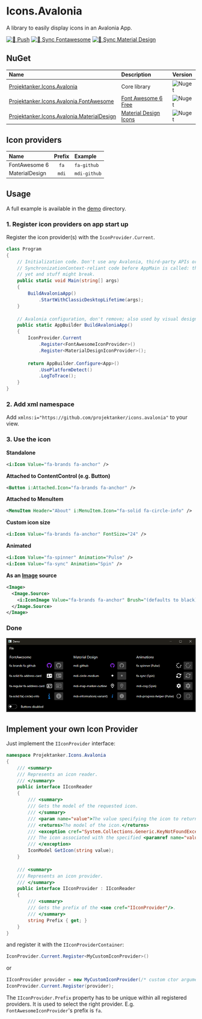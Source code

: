 # Icons.Avalonia
A library to easily display icons in an Avalonia App.

[![🚀 Push](https://github.com/Projektanker/Icons.Avalonia/actions/workflows/push.yml/badge.svg)](https://github.com/Projektanker/Icons.Avalonia/actions/workflows/push.yml)
[![🔄 Sync Fontawesome](https://github.com/Projektanker/Icons.Avalonia/actions/workflows/sync-fontawesome.yml/badge.svg)](https://github.com/Projektanker/Icons.Avalonia/actions/workflows/sync-fontawesome.yml)
[![🔄 Sync Material Design](https://github.com/Projektanker/Icons.Avalonia/actions/workflows/sync-materialdesign.yml/badge.svg)](https://github.com/Projektanker/Icons.Avalonia/actions/workflows/sync-materialdesign.yml)

## NuGet
| Name | Description | Version |
|:-|:-|:-|
| [Projektanker.Icons.Avalonia](https://www.nuget.org/packages/Projektanker.Icons.Avalonia/) | Core library | ![Nuget](https://badgen.net/nuget/v/Projektanker.Icons.Avalonia) |
| [Projektanker.Icons.Avalonia.FontAwesome](https://www.nuget.org/packages/Projektanker.Icons.Avalonia.FontAwesome/) | [Font Awesome 6 Free](https://fontawesome.com) | ![Nuget](https://badgen.net/nuget/v/Projektanker.Icons.Avalonia.FontAwesome) |
| [Projektanker.Icons.Avalonia.MaterialDesign](https://www.nuget.org/packages/Projektanker.Icons.Avalonia.MaterialDesign/) | [Material Design Icons](https://materialdesignicons.com/) | ![Nuget](https://badgen.net/nuget/v/Projektanker.Icons.Avalonia.MaterialDesign) |

## Icon providers
| Name | Prefix | Example|
|:-|:-:|:-|
|FontAwesome 6| `fa` | `fa-github`
|MaterialDesign| `mdi` | `mdi-github`
## Usage
A full example is available in the [demo](demo) directory.

### 1. Register icon providers on app start up
Register the icon provider(s) with the `IconProvider.Current`.
```csharp
class Program
{
    // Initialization code. Don't use any Avalonia, third-party APIs or any
    // SynchronizationContext-reliant code before AppMain is called: things aren't initialized
    // yet and stuff might break.
    public static void Main(string[] args)
    {
        BuildAvaloniaApp()
            .StartWithClassicDesktopLifetime(args);
    }

    // Avalonia configuration, don't remove; also used by visual designer.
    public static AppBuilder BuildAvaloniaApp()
    {
        IconProvider.Current
            .Register<FontAwesomeIconProvider>()
            .Register<MaterialDesignIconProvider>();

        return AppBuilder.Configure<App>()
            .UsePlatformDetect()
            .LogToTrace();
    }
}
```

### 2. Add xml namespace

Add `xmlns:i="https://github.com/projektanker/icons.avalonia"` to your view.

### 3. Use the icon

**Standalone**
```xml
<i:Icon Value="fa-brands fa-anchor" />
```

**Attached to ContentControl (e.g. Button)**
```xml
<Button i:Attached.Icon="fa-brands fa-anchor" />
```

**Attached to MenuItem**
```xml
<MenuItem Header="About" i:MenuItem.Icon="fa-solid fa-circle-info" />
```

**Custom icon size**  
```xml
<i:Icon Value="fa-brands fa-anchor" FontSize="24" />
```

**Animated**  
```xml
<i:Icon Value="fa-spinner" Animation="Pulse" />
<i:Icon Value="fa-sync" Animation="Spin" />
```

**As an [Image](https://docs.avaloniaui.net/docs/reference/controls/image) source**
```xml
<Image>
  <Image.Source>
    <i:IconImage Value="fa-brands fa-anchor" Brush="(defaults to black)" />
  </Image.Source>
</Image>
```

### Done

![Screenshot](/resources/demo.png?raw=true)

## Implement your own Icon Provider
Just implement the `IIconProvider` interface:
```csharp
namespace Projektanker.Icons.Avalonia
{
    /// <summary>
    /// Represents an icon reader.
    /// </summary>
    public interface IIconReader
    {
        /// <summary>
        /// Gets the model of the requested icon.
        /// </summary>
        /// <param name="value">The value specifying the icon to return it's model from.</param>
        /// <returns>The model of the icon.</returns>
        /// <exception cref="System.Collections.Generic.KeyNotFoundException">
        /// The icon associated with the specified <paramref name="value"/> does not exists.
        /// </exception>
        IconModel GetIcon(string value);
    }

    /// <summary>
    /// Represents an icon provider.
    /// </summary>
    public interface IIconProvider : IIconReader
    {
        /// <summary>
        /// Gets the prefix of the <see cref="IIconProvider"/>.
        /// </summary>
        string Prefix { get; }
    }
}
```
and register it with the `IIconProviderContainer`:
```csharp
IconProvider.Current.Register<MyCustomIconProvider>()
```
or
```csharp
IIconProvider provider = new MyCustomIconProvider(/* custom ctor arguments */);
IconProvider.Current.Register(provider);
```

The `IIconProvider.Prefix` property has to be unique within all registered providers. It is used to select the right provider. E.g. `FontAwesomeIconProvider`'s prefix is `fa`.
